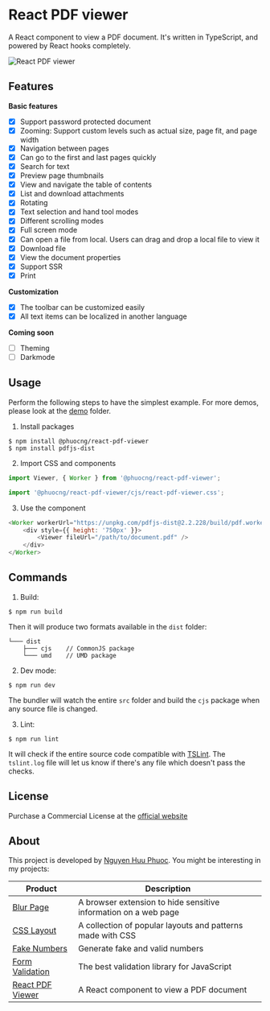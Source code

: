 # React PDF viewer
A React component to view a PDF document.
It's written in TypeScript, and powered by React hooks completely.

![React PDF viewer](https://raw.githubusercontent.com/phuoc-ng/react-pdf-viewer/master/assets/screenshot.png)

## Features

__Basic features__
* [x] Support password protected document
* [x] Zooming: Support custom levels such as actual size, page fit, and page width
* [x] Navigation between pages
* [x] Can go to the first and last pages quickly
* [x] Search for text
* [x] Preview page thumbnails
* [x] View and navigate the table of contents
* [x] List and download attachments
* [x] Rotating
* [x] Text selection and hand tool modes
* [x] Different scrolling modes
* [x] Full screen mode
* [x] Can open a file from local. Users can drag and drop a local file to view it
* [x] Download file
* [x] View the document properties
* [x] Support SSR
* [x] Print

__Customization__
* [x] The toolbar can be customized easily
* [x] All text items can be localized in another language

__Coming soon__
* [ ] Theming
* [ ] Darkmode

## Usage

Perform the following steps to have the simplest example. For more demos, please look at the [demo](/demo) folder.

1. Install packages

~~~
$ npm install @phuocng/react-pdf-viewer
$ npm install pdfjs-dist
~~~

2. Import CSS and components

~~~ javascript
import Viewer, { Worker } from '@phuocng/react-pdf-viewer';

import '@phuocng/react-pdf-viewer/cjs/react-pdf-viewer.css';
~~~

3. Use the component

~~~ javascript
<Worker workerUrl="https://unpkg.com/pdfjs-dist@2.2.228/build/pdf.worker.min.js">
    <div style={{ height: '750px' }}>
        <Viewer fileUrl="/path/to/document.pdf" />
    </div>
</Worker>
~~~

## Commands

1. Build:

~~~ console
$ npm run build
~~~

Then it will produce two formats available in the `dist` folder:

~~~
└─── dist
    ├─── cjs    // CommonJS package
    └─── umd    // UMD package
~~~

2. Dev mode:

~~~ console
$ npm run dev
~~~

The bundler will watch the entire `src` folder and build the `cjs` package when any source file is changed.

3. Lint:

~~~ console
$ npm run lint
~~~

It will check if the entire source code compatible with [TSLint](https://palantir.github.io/tslint/). The `tslint.log` file will let us know if there's any file which doesn't pass the checks.

## License
Purchase a Commercial License at the [official website](https://react-pdf-viewer.dev)

## About

This project is developed by [Nguyen Huu Phuoc](https://twitter.com/nghuuphuoc).
You might be interesting in my projects:

| Product                                           | Description                                                       |
|---------------------------------------------------|-------------------------------------------------------------------|
| [Blur Page](https://blur.page)                    | A browser extension to hide sensitive information on a web page   |
| [CSS Layout](https://csslayout.io)                | A collection of popular layouts and patterns made with CSS        |
| [Fake Numbers](https://fakenumbers.io)            | Generate fake and valid numbers                                   |
| [Form Validation](https://formvalidation.io)      | The best validation library for JavaScript                        |
| [React PDF Viewer](https://react-pdf-viewer.dev)  | A React component to view a PDF document                          |
